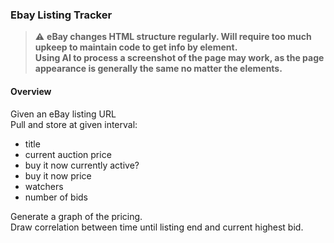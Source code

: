 ### Ebay Listing Tracker

> :warning: **eBay changes HTML structure regularly. Will require too much upkeep to
maintain code to get info by element.**   
> ****Using AI to process a screenshot of the page may work, as the page
appearance is generally the same no matter the elements.****

#### Overview

Given an eBay listing URL  
Pull and store at given interval:  
- title
- current auction price
- buy it now currently active?
- buy it now price
- watchers
- number of bids

Generate a graph of the pricing.  
Draw correlation between time until listing end and current highest bid.  


